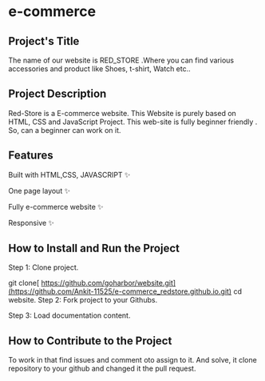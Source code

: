 # e-commerce

## Project's Title

The name of our website is RED_STORE .Where you can find various accessories and product like Shoes, t-shirt, Watch etc.. 

##  Project Description

Red-Store is a E-commerce website. This Website is purely based on HTML, CSS and JavaScript Project.
This web-site is fully beginner friendly . So, can a beginner can work on it.

## Features
Built with HTML,CSS, JAVASCRIPT ✨

One page layout ✨

Fully e-commerce website ✨

Responsive ✨

 

## How to Install and Run the Project

Step 1: Clone project.



git clone[ https://github.com/goharbor/website.git](https://github.com/Ankit-11525/e-commerce_redstore.github.io.git)
cd website.
Step 2: Fork project to your Githubs.

Step 3: Load documentation content.


## How to Contribute to the Project

To work in that find issues and comment oto assign to it. And solve, it clone repository to your github and changed it the pull request.

